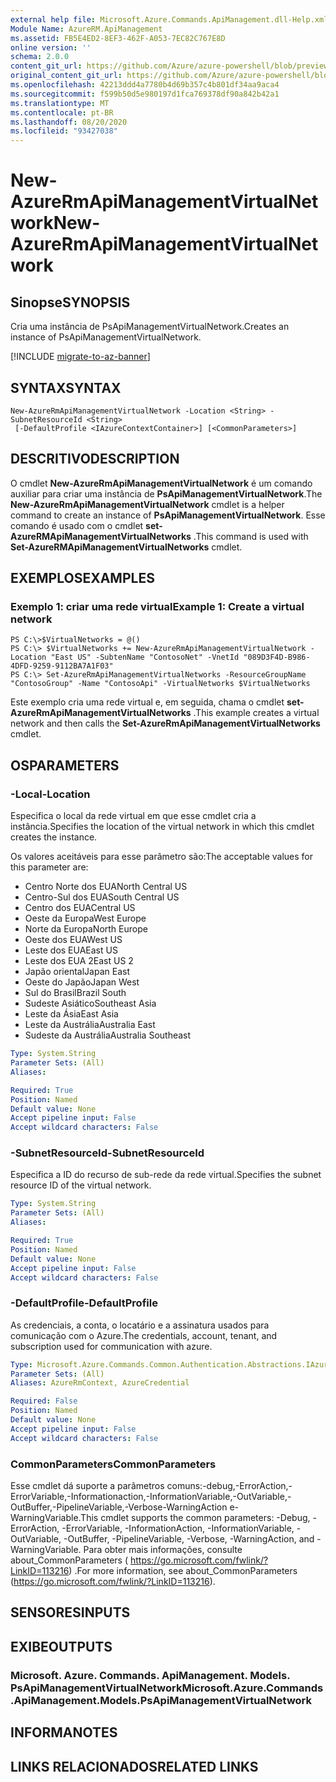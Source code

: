 ```yaml
---
external help file: Microsoft.Azure.Commands.ApiManagement.dll-Help.xml
Module Name: AzureRM.ApiManagement
ms.assetid: FB5E4ED2-8EF3-462F-A053-7EC82C767E8D
online version: ''
schema: 2.0.0
content_git_url: https://github.com/Azure/azure-powershell/blob/preview/src/ResourceManager/ApiManagement/Commands.ApiManagement/help/New-AzureRmApiManagementVirtualNetwork.md
original_content_git_url: https://github.com/Azure/azure-powershell/blob/preview/src/ResourceManager/ApiManagement/Commands.ApiManagement/help/New-AzureRmApiManagementVirtualNetwork.md
ms.openlocfilehash: 42213ddd4a7780b4d69b357c4b801df34aa9aca4
ms.sourcegitcommit: f599b50d5e980197d1fca769378df90a842b42a1
ms.translationtype: MT
ms.contentlocale: pt-BR
ms.lasthandoff: 08/20/2020
ms.locfileid: "93427038"
---
```

# <span data-ttu-id="b396a-101">New-AzureRmApiManagementVirtualNetwork</span><span class="sxs-lookup"><span data-stu-id="b396a-101">New-AzureRmApiManagementVirtualNetwork</span></span>

## <span data-ttu-id="b396a-102">Sinopse</span><span class="sxs-lookup"><span data-stu-id="b396a-102">SYNOPSIS</span></span>
<span data-ttu-id="b396a-103">Cria uma instância de PsApiManagementVirtualNetwork.</span><span class="sxs-lookup"><span data-stu-id="b396a-103">Creates an instance of PsApiManagementVirtualNetwork.</span></span>

[!INCLUDE [migrate-to-az-banner](../../includes/migrate-to-az-banner.md)]

## <span data-ttu-id="b396a-104">SYNTAX</span><span class="sxs-lookup"><span data-stu-id="b396a-104">SYNTAX</span></span>

```
New-AzureRmApiManagementVirtualNetwork -Location <String> -SubnetResourceId <String>
 [-DefaultProfile <IAzureContextContainer>] [<CommonParameters>]
```

## <span data-ttu-id="b396a-105">DESCRITIVO</span><span class="sxs-lookup"><span data-stu-id="b396a-105">DESCRIPTION</span></span>
<span data-ttu-id="b396a-106">O cmdlet **New-AzureRmApiManagementVirtualNetwork** é um comando auxiliar para criar uma instância de **PsApiManagementVirtualNetwork**.</span><span class="sxs-lookup"><span data-stu-id="b396a-106">The **New-AzureRmApiManagementVirtualNetwork** cmdlet is a helper command to create an instance of **PsApiManagementVirtualNetwork**.</span></span>
<span data-ttu-id="b396a-107">Esse comando é usado com o cmdlet **set-AzureRMApiManagementVirtualNetworks** .</span><span class="sxs-lookup"><span data-stu-id="b396a-107">This command is used with **Set-AzureRMApiManagementVirtualNetworks** cmdlet.</span></span>

## <span data-ttu-id="b396a-108">EXEMPLOS</span><span class="sxs-lookup"><span data-stu-id="b396a-108">EXAMPLES</span></span>

### <span data-ttu-id="b396a-109">Exemplo 1: criar uma rede virtual</span><span class="sxs-lookup"><span data-stu-id="b396a-109">Example 1: Create a virtual network</span></span>
```
PS C:\>$VirtualNetworks = @()
PS C:\> $VirtualNetworks += New-AzureRmApiManagementVirtualNetwork -Location "East US" -SubtenName "ContosoNet" -VnetId "089D3F4D-B986-4DFD-9259-9112BA7A1F03"
PS C:\> Set-AzureRmApiManagementVirtualNetworks -ResourceGroupName "ContosoGroup" -Name "ContosoApi" -VirtualNetworks $VirtualNetworks
```

<span data-ttu-id="b396a-110">Este exemplo cria uma rede virtual e, em seguida, chama o cmdlet **set-AzureRmApiManagementVirtualNetworks** .</span><span class="sxs-lookup"><span data-stu-id="b396a-110">This example creates a virtual network and then calls the **Set-AzureRmApiManagementVirtualNetworks** cmdlet.</span></span>

## <span data-ttu-id="b396a-111">OS</span><span class="sxs-lookup"><span data-stu-id="b396a-111">PARAMETERS</span></span>

### <span data-ttu-id="b396a-112">-Local</span><span class="sxs-lookup"><span data-stu-id="b396a-112">-Location</span></span>
<span data-ttu-id="b396a-113">Especifica o local da rede virtual em que esse cmdlet cria a instância.</span><span class="sxs-lookup"><span data-stu-id="b396a-113">Specifies the location of the virtual network in which this cmdlet creates the instance.</span></span>

<span data-ttu-id="b396a-114">Os valores aceitáveis para esse parâmetro são:</span><span class="sxs-lookup"><span data-stu-id="b396a-114">The acceptable values for this parameter are:</span></span>

- <span data-ttu-id="b396a-115">Centro Norte dos EUA</span><span class="sxs-lookup"><span data-stu-id="b396a-115">North Central US</span></span>
- <span data-ttu-id="b396a-116">Centro-Sul dos EUA</span><span class="sxs-lookup"><span data-stu-id="b396a-116">South Central US</span></span>
- <span data-ttu-id="b396a-117">Centro dos EUA</span><span class="sxs-lookup"><span data-stu-id="b396a-117">Central US</span></span>
- <span data-ttu-id="b396a-118">Oeste da Europa</span><span class="sxs-lookup"><span data-stu-id="b396a-118">West Europe</span></span>
- <span data-ttu-id="b396a-119">Norte da Europa</span><span class="sxs-lookup"><span data-stu-id="b396a-119">North Europe</span></span>
- <span data-ttu-id="b396a-120">Oeste dos EUA</span><span class="sxs-lookup"><span data-stu-id="b396a-120">West US</span></span>
- <span data-ttu-id="b396a-121">Leste dos EUA</span><span class="sxs-lookup"><span data-stu-id="b396a-121">East US</span></span>
- <span data-ttu-id="b396a-122">Leste dos EUA 2</span><span class="sxs-lookup"><span data-stu-id="b396a-122">East US 2</span></span>
- <span data-ttu-id="b396a-123">Japão oriental</span><span class="sxs-lookup"><span data-stu-id="b396a-123">Japan East</span></span>
- <span data-ttu-id="b396a-124">Oeste do Japão</span><span class="sxs-lookup"><span data-stu-id="b396a-124">Japan West</span></span>
- <span data-ttu-id="b396a-125">Sul do Brasil</span><span class="sxs-lookup"><span data-stu-id="b396a-125">Brazil South</span></span>
- <span data-ttu-id="b396a-126">Sudeste Asiático</span><span class="sxs-lookup"><span data-stu-id="b396a-126">Southeast Asia</span></span>
- <span data-ttu-id="b396a-127">Leste da Ásia</span><span class="sxs-lookup"><span data-stu-id="b396a-127">East Asia</span></span>
- <span data-ttu-id="b396a-128">Leste da Austrália</span><span class="sxs-lookup"><span data-stu-id="b396a-128">Australia East</span></span>
- <span data-ttu-id="b396a-129">Sudeste da Austrália</span><span class="sxs-lookup"><span data-stu-id="b396a-129">Australia Southeast</span></span>

```yaml
Type: System.String
Parameter Sets: (All)
Aliases: 

Required: True
Position: Named
Default value: None
Accept pipeline input: False
Accept wildcard characters: False
```

### <span data-ttu-id="b396a-130">-SubnetResourceId</span><span class="sxs-lookup"><span data-stu-id="b396a-130">-SubnetResourceId</span></span>
<span data-ttu-id="b396a-131">Especifica a ID do recurso de sub-rede da rede virtual.</span><span class="sxs-lookup"><span data-stu-id="b396a-131">Specifies the subnet resource ID of the virtual network.</span></span>

```yaml
Type: System.String
Parameter Sets: (All)
Aliases: 

Required: True
Position: Named
Default value: None
Accept pipeline input: False
Accept wildcard characters: False
```

### <span data-ttu-id="b396a-132">-DefaultProfile</span><span class="sxs-lookup"><span data-stu-id="b396a-132">-DefaultProfile</span></span>
<span data-ttu-id="b396a-133">As credenciais, a conta, o locatário e a assinatura usados para comunicação com o Azure.</span><span class="sxs-lookup"><span data-stu-id="b396a-133">The credentials, account, tenant, and subscription used for communication with azure.</span></span>

```yaml
Type: Microsoft.Azure.Commands.Common.Authentication.Abstractions.IAzureContextContainer
Parameter Sets: (All)
Aliases: AzureRmContext, AzureCredential

Required: False
Position: Named
Default value: None
Accept pipeline input: False
Accept wildcard characters: False
```

### <span data-ttu-id="b396a-134">CommonParameters</span><span class="sxs-lookup"><span data-stu-id="b396a-134">CommonParameters</span></span>
<span data-ttu-id="b396a-135">Esse cmdlet dá suporte a parâmetros comuns:-debug,-ErrorAction,-ErrorVariable,-Informationaction,-InformationVariable,-OutVariable,-OutBuffer,-PipelineVariable,-Verbose-WarningAction e-WarningVariable.</span><span class="sxs-lookup"><span data-stu-id="b396a-135">This cmdlet supports the common parameters: -Debug, -ErrorAction, -ErrorVariable, -InformationAction, -InformationVariable, -OutVariable, -OutBuffer, -PipelineVariable, -Verbose, -WarningAction, and -WarningVariable.</span></span> <span data-ttu-id="b396a-136">Para obter mais informações, consulte about_CommonParameters ( https://go.microsoft.com/fwlink/?LinkID=113216) .</span><span class="sxs-lookup"><span data-stu-id="b396a-136">For more information, see about_CommonParameters (https://go.microsoft.com/fwlink/?LinkID=113216).</span></span>

## <span data-ttu-id="b396a-137">SENSORES</span><span class="sxs-lookup"><span data-stu-id="b396a-137">INPUTS</span></span>

## <span data-ttu-id="b396a-138">EXIBE</span><span class="sxs-lookup"><span data-stu-id="b396a-138">OUTPUTS</span></span>

### <span data-ttu-id="b396a-139">Microsoft. Azure. Commands. ApiManagement. Models. PsApiManagementVirtualNetwork</span><span class="sxs-lookup"><span data-stu-id="b396a-139">Microsoft.Azure.Commands.ApiManagement.Models.PsApiManagementVirtualNetwork</span></span>

## <span data-ttu-id="b396a-140">INFORMA</span><span class="sxs-lookup"><span data-stu-id="b396a-140">NOTES</span></span>

## <span data-ttu-id="b396a-141">LINKS RELACIONADOS</span><span class="sxs-lookup"><span data-stu-id="b396a-141">RELATED LINKS</span></span>

